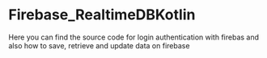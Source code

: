 # Firebase_RealtimeDBKotlin
Here you can find the source code for login authentication with firebas and also how to save, retrieve and update data on firebase
